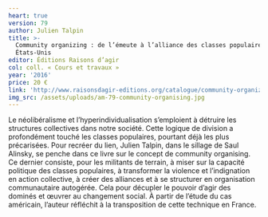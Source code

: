 ```yaml
---
heart: true
version: 79
author: Julien Talpin
title: >-
  Community organizing : de l’émeute à l’alliance des classes populaires aux
  États-Unis
editor: Éditions Raisons d’agir
col: coll. « Cours et travaux »
year: '2016'
price: 20 €
link: 'http://www.raisonsdagir-editions.org/catalogue/community-organizing/'
img_src: /assets/uploads/am-79-community-organising.jpg
---
```

Le néolibéralisme et l’hyperindividualisation s’emploient à détruire les structures collectives dans notre société. Cette logique de division a profondément touché les classes populaires, pourtant déjà les plus précarisées. Pour recréer du lien, Julien Talpin, dans le sillage de Saul Alinsky, se penche dans ce livre sur le concept de community organising. Ce dernier consiste, pour les militants de terrain, à miser sur la capacité politique des classes populaires, à transformer la violence et l’indignation en action collective, à créer des alliances et à se structurer en organisation communautaire autogérée. Cela pour décupler le pouvoir d’agir des dominés et œuvrer au changement social. À partir de l’étude du cas américain, l’auteur réfléchit à la transposition de cette technique en France.
